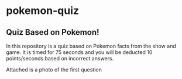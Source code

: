 # pokemon-quiz

## Quiz Based on Pokemon!

In this repository is a quiz based on Pokemon facts from the show and game. It is timed for 75 seconds and you will be deducted 10 points/seconds based on incorrect answers. 

Attached is a photo of the first question 

